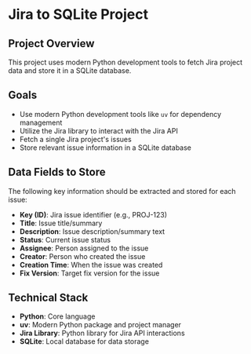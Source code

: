 # Jira to SQLite Project

## Project Overview

This project uses modern Python development tools to fetch Jira project data and store it in a SQLite database.

## Goals

- Use modern Python development tools like `uv` for dependency management
- Utilize the Jira library to interact with the Jira API
- Fetch a single Jira project's issues
- Store relevant issue information in a SQLite database

## Data Fields to Store

The following key information should be extracted and stored for each issue:

- **Key (ID)**: Jira issue identifier (e.g., PROJ-123)
- **Title**: Issue title/summary
- **Description**: Issue description/summary text
- **Status**: Current issue status
- **Assignee**: Person assigned to the issue
- **Creator**: Person who created the issue
- **Creation Time**: When the issue was created
- **Fix Version**: Target fix version for the issue

## Technical Stack

- **Python**: Core language
- **uv**: Modern Python package and project manager
- **Jira Library**: Python library for Jira API interactions
- **SQLite**: Local database for data storage